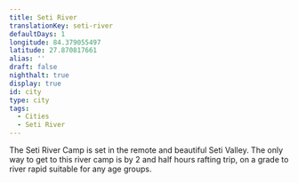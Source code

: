 ```yaml
---
title: Seti River
translationKey: seti-river
defaultDays: 1
longitude: 84.379055497
latitude: 27.870817661
alias: ''
draft: false
nighthalt: true
display: true
id: city
type: city
tags:
  - Cities
  - Seti River
---
```

The Seti River Camp is set in the remote and beautiful Seti Valley. The only way to get to this river camp is by 2 and half hours rafting trip, on a grade to river rapid suitable for any age groups.